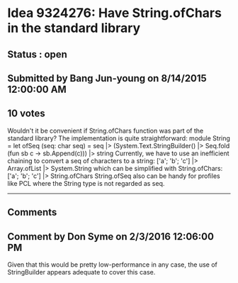 # Idea 9324276: Have String.ofChars in the standard library #

## Status : open

## Submitted by Bang Jun-young on 8/14/2015 12:00:00 AM

## 10 votes

Wouldn't it be convenient if String.ofChars function was part of the standard library? The implementation is quite straightforward:
module String =
let ofSeq (seq: char seq) =
seq |> (System.Text.StringBuilder() |> Seq.fold (fun sb c -> sb.Append(c))) |> string
Currently, we have to use an inefficient chaining to convert a seq of characters to a string:
['a'; 'b'; 'c'] |> Array.ofList<char> |> System.String
which can be simplified with String.ofChars:
['a'; 'b'; 'c'] |> String.ofChars
String.ofSeq also can be handy for profiles like PCL where the String type is not regarded as seq<char>.


------------------------
## Comments


## Comment by Don Syme on 2/3/2016 12:06:00 PM
Given that this would be pretty low-performance in any case, the use of StringBuilder appears adequate to cover this case.

